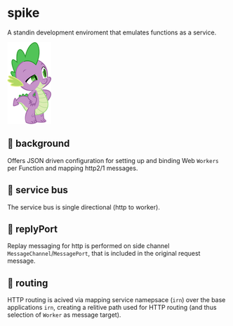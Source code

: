 # spike

A standin development enviroment that emulates functions as a service.

![Spike](./spike_shrug_small.png)

## 📎 background

Offers JSON driven configuration for setting up and binding  Web `Workers` per Function and mapping http2/1 messages.

## 📎 service bus

The service bus is single directional (http to worker).

## 📎 replyPort

Replay messaging for http is performed on side channel `MessageChannel`/`MessagePort`, that is included in the original request message.

## 📎 routing

HTTP routing is acived via mapping service namepsace (`irn`) over the base applications `irn`, creating a relitive path used for HTTP routing (and thus selection of `Worker` as message target).


